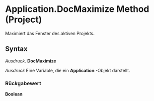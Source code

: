
# Application.DocMaximize Method (Project)

Maximiert das Fenster des aktiven Projekts.


## Syntax

 _Ausdruck_. **DocMaximize**

 _Ausdruck_ Eine Variable, die ein **Application** -Objekt darstellt.


### Rückgabewert

 **Boolean**

